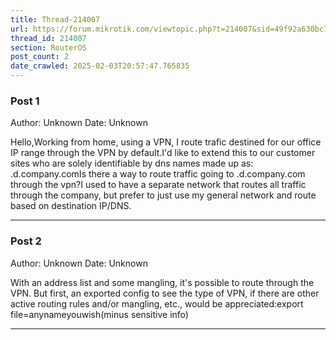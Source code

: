 ```yaml
---
title: Thread-214007
url: https://forum.mikrotik.com/viewtopic.php?t=214007&sid=49f92a630bc7970d8ca50523be880e8f
thread_id: 214007
section: RouterOS
post_count: 2
date_crawled: 2025-02-03T20:57:47.765835
---
```


### Post 1
Author: Unknown
Date: Unknown

Hello,Working from home, using a VPN, I route trafic destined for our office IP range through the VPN by default.I'd like to extend this to our customer sites who are solely identifiable by dns names made up as: <clientnumber>.d.company.comIs there a way to route traffic going to <anything>.d.company.com through the vpn?I used to have a separate network that routes all traffic through the company, but prefer to just use my general network and route based on destination IP/DNS.

---
### Post 2
Author: Unknown
Date: Unknown

With an address list and some mangling, it's possible to route through the VPN. But first, an exported config to see the type of VPN, if there are other active routing rules and/or mangling, etc., would be appreciated:export file=anynameyouwish(minus sensitive info)

---

